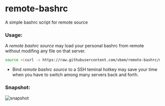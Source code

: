 # remote-bashrc
A simple bashrc script for remote source

### Usage:
A *remote bashrc source* may load your personal bashrc from remote without modifing any file on that server.
```sh
source <(curl -s https://raw.githubusercontent.com/vbem/remote-bashrc/master/bashrc.sh)
```
- Bind *remote bashrc source* to a SSH teminal hotkey may save your time when you have to switch among many servers back and forth. 

### Snapshot:
![snapshot](https://raw.githubusercontent.com/vbem/remote-bashrc/master/img/snapshot.png)
